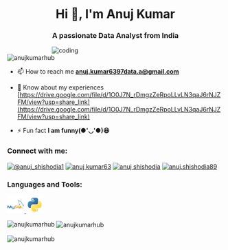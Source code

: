 
<h1 align="center">Hi 👋, I'm Anuj Kumar</h1>
<h3 align="center">A passionate Data Analyst from India</h3>
<img align="right" alt="coding" width="400" src="https://camo.githubusercontent.com/40165a147c3dcea0fa1db780bb533fc5f98546ccfb9d5d05ddb2f429277f5348/68747470733a2f2f616e616c7974696373696e6469616d61672e636f6d2f77702d636f6e74656e742f75706c6f6164732f323031382f31322f646576656c6f7065722d6472696262626c652e676966">

<p align="left"> <img src="https://komarev.com/ghpvc/?username=anujkumarhub&label=Profile%20views&color=0e75b6&style=flat" alt="anujkumarhub" /> </p>

- 📫 How to reach me **anuj.kumar6397data.a@gmail.com**

- 📄 Know about my experiences [https://drive.google.com/file/d/1O0J7N_rDmgzZeRpoLLvLN3qaJ6rNJZFM/view?usp=share_link](https://drive.google.com/file/d/1O0J7N_rDmgzZeRpoLLvLN3qaJ6rNJZFM/view?usp=share_link)

- ⚡ Fun fact **I am funny(●'◡'●)😆**

<h3 align="left">Connect with me:</h3>
<p align="left">
<a href="https://twitter.com/@anuj_shishodia1" target="blank"><img align="center" src="https://raw.githubusercontent.com/rahuldkjain/github-profile-readme-generator/master/src/images/icons/Social/twitter.svg" alt="@anuj_shishodia1" height="30" width="40" /></a>
<a href="https://linkedin.com/in/anuj kumar63" target="blank"><img align="center" src="https://raw.githubusercontent.com/rahuldkjain/github-profile-readme-generator/master/src/images/icons/Social/linked-in-alt.svg" alt="anuj kumar63" height="30" width="40" /></a>
<a href="https://fb.com/anuj shishodia" target="blank"><img align="center" src="https://raw.githubusercontent.com/rahuldkjain/github-profile-readme-generator/master/src/images/icons/Social/facebook.svg" alt="anuj shishodia" height="30" width="40" /></a>
<a href="https://instagram.com/anuj.shishodia89" target="blank"><img align="center" src="https://raw.githubusercontent.com/rahuldkjain/github-profile-readme-generator/master/src/images/icons/Social/instagram.svg" alt="anuj.shishodia89" height="30" width="40" /></a>
</p>

<h3 align="left">Languages and Tools:</h3>
<p align="left"> <a href="https://www.mysql.com/" target="_blank" rel="noreferrer"> <img src="https://raw.githubusercontent.com/devicons/devicon/master/icons/mysql/mysql-original-wordmark.svg" alt="mysql" width="40" height="40"/> </a> <a href="https://www.python.org" target="_blank" rel="noreferrer"> <img src="https://raw.githubusercontent.com/devicons/devicon/master/icons/python/python-original.svg" alt="python" width="40" height="40"/> </a> </p>

<p><img align="left" src="https://github-readme-stats.vercel.app/api/top-langs?username=anujkumarhub&show_icons=true&locale=en&layout=compact" alt="anujkumarhub" /></p>

<p>&nbsp;<img align="center" src="https://github-readme-stats.vercel.app/api?username=anujkumarhub&show_icons=true&locale=en" alt="anujkumarhub" /></p>

<p><img align="center" src="https://github-readme-streak-stats.herokuapp.com/?user=anujkumarhub&" alt="anujkumarhub" /></p>
